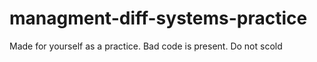 # managment-diff-systems-practice
Made for yourself as a practice. Bad code is present. Do not scold
